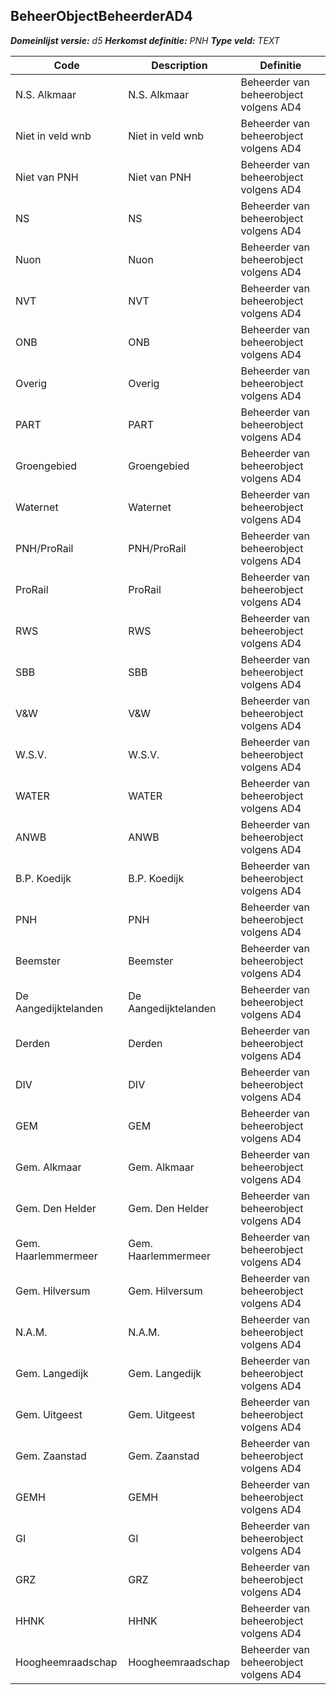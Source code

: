 ﻿## BeheerObjectBeheerderAD4

*__Domeinlijst versie:__ d5*
*__Herkomst definitie:__ PNH*
*__Type veld:__ TEXT*

|__Code__ |__Description__ |__Definitie__	|
|	---	|	---	|   ---	| 
| N.S. Alkmaar | N.S. Alkmaar | Beheerder van beheerobject volgens AD4 |
| Niet in veld wnb | Niet in veld wnb | Beheerder van beheerobject volgens AD4 |
| Niet van PNH | Niet van PNH | Beheerder van beheerobject volgens AD4 |
| NS | NS | Beheerder van beheerobject volgens AD4 |
| Nuon | Nuon | Beheerder van beheerobject volgens AD4 |
| NVT | NVT | Beheerder van beheerobject volgens AD4 |
| ONB | ONB | Beheerder van beheerobject volgens AD4 |
| Overig | Overig | Beheerder van beheerobject volgens AD4 |
| PART | PART | Beheerder van beheerobject volgens AD4 |
| Groengebied | Groengebied | Beheerder van beheerobject volgens AD4 |
| Waternet | Waternet | Beheerder van beheerobject volgens AD4 |
| PNH/ProRail | PNH/ProRail | Beheerder van beheerobject volgens AD4 |
| ProRail | ProRail | Beheerder van beheerobject volgens AD4 |
| RWS | RWS | Beheerder van beheerobject volgens AD4 |
| SBB | SBB | Beheerder van beheerobject volgens AD4 |
| V&W | V&W | Beheerder van beheerobject volgens AD4 |
| W.S.V. | W.S.V. | Beheerder van beheerobject volgens AD4 |
| WATER | WATER | Beheerder van beheerobject volgens AD4 |
| ANWB | ANWB | Beheerder van beheerobject volgens AD4 |
| B.P. Koedijk | B.P. Koedijk | Beheerder van beheerobject volgens AD4 |
| PNH | PNH | Beheerder van beheerobject volgens AD4 |
| Beemster | Beemster | Beheerder van beheerobject volgens AD4 |
| De Aangedijktelanden | De Aangedijktelanden | Beheerder van beheerobject volgens AD4 |
| Derden | Derden | Beheerder van beheerobject volgens AD4 |
| DIV | DIV | Beheerder van beheerobject volgens AD4 |
| GEM | GEM | Beheerder van beheerobject volgens AD4 |
| Gem. Alkmaar | Gem. Alkmaar | Beheerder van beheerobject volgens AD4 |
| Gem. Den Helder | Gem. Den Helder | Beheerder van beheerobject volgens AD4 |
| Gem. Haarlemmermeer | Gem. Haarlemmermeer | Beheerder van beheerobject volgens AD4 |
| Gem. Hilversum | Gem. Hilversum | Beheerder van beheerobject volgens AD4 |
| N.A.M. | N.A.M. | Beheerder van beheerobject volgens AD4 |
| Gem. Langedijk | Gem. Langedijk | Beheerder van beheerobject volgens AD4 |
| Gem. Uitgeest | Gem. Uitgeest | Beheerder van beheerobject volgens AD4 |
| Gem. Zaanstad | Gem. Zaanstad | Beheerder van beheerobject volgens AD4 |
| GEMH | GEMH | Beheerder van beheerobject volgens AD4 |
| GI | GI | Beheerder van beheerobject volgens AD4 |
| GRZ | GRZ | Beheerder van beheerobject volgens AD4 |
| HHNK | HHNK | Beheerder van beheerobject volgens AD4 |
| Hoogheemraadschap | Hoogheemraadschap | Beheerder van beheerobject volgens AD4 |
